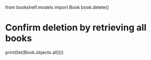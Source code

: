 from bookshelf.models import Book
book.delete()  

# Confirm deletion by retrieving all books
print(list(Book.objects.all()))
